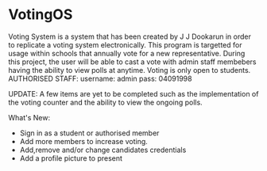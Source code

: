 # VotingOS
Voting System is a system that has been created by J J Dookarun in order to replicate a voting system electronically. This program is targetted for usage within schools that annually vote for a new representative. During this project, the user will be able to cast a vote with admin staff membebers having the ability to view polls at anytime. Voting is only open to students.
AUTHORISED STAFF: username: admin pass: 04091998

UPDATE: A few items are yet to be completed such as the implementation of the voting counter and the ability to view the ongoing polls.

What's New:
- Sign in as a student or authorised member
- Add more members to increase voting.
- Add,remove and/or change candidates credentials
- Add a profile picture to present

